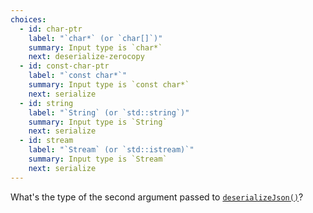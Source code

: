 ```yaml
---
choices:
  - id: char-ptr
    label: "`char*` (or `char[]`)"
    summary: Input type is `char*`
    next: deserialize-zerocopy
  - id: const-char-ptr
    label: "`const char*`"
    summary: Input type is `const char*`
    next: serialize
  - id: string
    label: "`String` (or `std::string`)"
    summary: Input type is `String`
    next: serialize
  - id: stream
    label: "`Stream` (or `std::istream)`"
    summary: Input type is `Stream`
    next: serialize
---
```


What's the type of the second argument passed to [`deserializeJson()`](/v6/api/json/deserializejson/)?